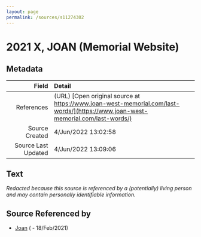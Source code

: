 ```yaml
---
layout: page
permalink: /sources/s11274302
---
```


# 2021 X, JOAN (Memorial Website)

## Metadata
Field | Detail
---:|:---
References | (URL) [Open original source at https://www.joan-west-memorial.com/last-words/](https://www.joan-west-memorial.com/last-words/)
Source Created | 4/Jun/2022 13:02:58
Source Last Updated | 4/Jun/2022 13:09:06

## Text

_Redacted because this source is referenced by a (potentially) living person and may contain personally identifiable information._

## Source Referenced by

* [Joan](../people/@53960434@-joan-b-d2021-2-18.md) ( - 18/Feb/2021)
